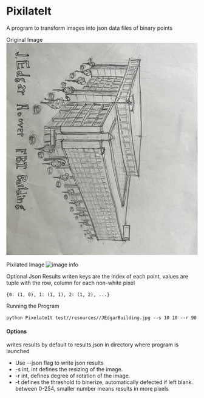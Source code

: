 
# PixilateIt
A program to transform images into json data files of binary points

Original Image
![image info](./test/resources/JEdgarBuilding.jpg)

Pixilated Image
![image info](.test/resources/JEdgarBuilding__pixelated__.jpg)

Optional Json Results writen
keys are the index of each point, values are tuple with the row, column for each non-white pixel
```
{0: (1, 0), 1: (1, 1), 2: (1, 2), ...}
```

Running the Program
```shell
python PixelateIt test//resources//JEdgarBuilding.jpg --s 10 10 --r 90
```

#### Options

writes results by default to results.json in directory where program is launched
+ Use --json flag to write json results
+ -s int, int defines the resizing of the image.
+ -r int, defines degree of rotation of the image.
+ -t defines the threshold to binerize, automatically defected if left blank. between 0-254, smaller number means results in more pixels
